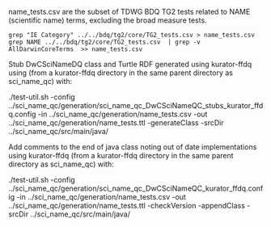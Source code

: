 name_tests.csv are the subset of TDWG BDQ TG2 tests related to NAME (scientific name) terms, excluding the broad measure tests.

    grep "IE Category" ../../bdq/tg2/core/TG2_tests.csv > name_tests.csv
    grep NAME ../../bdq/tg2/core/TG2_tests.csv  | grep -v AllDarwinCoreTerms  >> name_tests.csv

Stub DwCSciNameDQ class and Turtle RDF generated using kurator-ffdq using (from a kurator-ffdq directory in the same parent directory as sci_name_qc) with:

   ./test-util.sh -config ../sci_name_qc/generation/sci_name_qc_DwCSciNameQC_stubs_kurator_ffdq.config -in ../sci_name_qc/generation/name_tests.csv -out ../sci_name_qc/generation/name_tests.ttl -generateClass -srcDir ../sci_name_qc/src/main/java/

Add comments to the end of java class noting out of date implementations using kurator-ffdq (from a kurator-ffdq directory in the same parent directory as sci_name_qc) with: 

   ./test-util.sh -config ../sci_name_qc/generation/sci_name_qc_DwCSciNameQC_kurator_ffdq.config -in ../sci_name_qc/generation/name_tests.csv -out ../sci_name_qc/generation/name_tests.ttl -checkVersion -appendClass -srcDir ../sci_name_qc/src/main/java/
